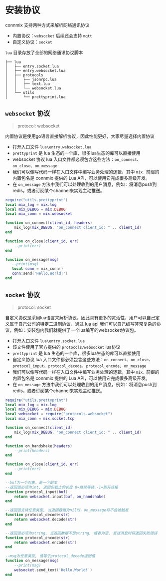 # 安装协议

connmix 支持两种方式来解析网络通讯协议

- 内置协议：`websocket` 后续还会支持 `mqtt`
- 自定义协议：`socket`

`lua` 目录存放了全部的网络通讯协议脚本

```
├── lua
│   ├── entry.socket.lua
│   ├── entry.websocket.lua
│   ├── protocols
│   │   ├── jsonrpc.lua
│   │   ├── text.lua
│   │   └── websocket.lua
│   └── utils
│       └── prettyprint.lua
```

## `websocket` 协议

> protocol: websocket

内置协议是使用go语言直接解析协议，因此性能更好，大家尽量选择内置协议

- 打开入口文件 `lua\entry.websocket.lua`
- `prettyprint` 是 lua 生态的一个库，很多lua生态的库可以直接使用
- websocket 协议 lua 入口文件都必须包含这些方法：`on_connect`、`on_close`、`on_message`
- 我们可以像写代码一样在入口文件中编写业务处理的逻辑，其中 `mix.` 前缀的内置包名是 connmix 提供的 Lua API，可以使用它完成很多高级开发。
- 在 `on_message` 方法中我们可以处理收到的用户消息，例如：将消息push到redis，或者订阅某个channel来实现主动推送。

```lua
require("utils.prettyprint")
local mix_log = mix.log
local mix_DEBUG = mix.DEBUG
local mix_conn = mix.websocket

function on_connect(client_id, headers)
    mix_log(mix_DEBUG, "on_connect client_id: " .. client_id)
end

function on_close(client_id, err)
    --print(err)
end

function on_message(msg)
   --print(msg)
   local conn = mix_conn()
   conn:send('Hello,World!')
end
```

## `socket` 协议

> protocol: socket

自定义协议是采用lua语言来解析协议，因此具有更多的灵活性，用户可以自己定义属于自己公司的特定二进制协议，通过 lua api 我们可以自己编写非常复杂的协议，例如：安装包内我们就提供了一个lua编写的websocket协议包。

- 打开入口文件 `lua\entry.socket.lua`
- 该文件使用了官方提供的 `protocols/websocket` lua协议
- `prettyprint` 是 lua 生态的一个库，很多lua生态的库可以直接使用
- 自定义协议 lua 入口文件都必须包含这些方法：`on_connect`、`on_close`、`protocol_input`、`protocol_decode`、`protocol_encode`、`on_message`
- 我们可以像写代码一样在入口文件中编写业务处理的逻辑，其中 `mix.` 前缀的内置包名是 connmix 提供的 Lua API，可以使用它完成很多高级开发。
- 在 `on_message` 方法中我们可以处理收到的用户消息，例如：将消息push到redis，或者订阅某个channel来实现主动推送。

```lua
require("utils.prettyprint")
local mix_log = mix.log
local mix_DEBUG = mix.DEBUG
local websocket = require("protocols.websocket")
local mix_conn = mix.socket.tcp

function on_connect(client_id)
    mix_log(mix_DEBUG, "on_connect client_id: " .. client_id)
end

function on_handshake(headers)
    --print(headers)
end

function on_close(client_id, err)
    --print(err)
end

--buf为一个对象，是一个副本
--返回值必须为int, 返回包截止的长度 0=继续等待,-1=断开连接
function protocol_input(buf)
    return websocket.input(buf, on_handshake)
end

--返回值支持任意类型, 当返回数据为nil时，on_message将不会被触发
function protocol_decode(str)
    return websocket.decode(str)
end

--返回值必须为string, 当返回数据不是string, 或者为空, 发送消息时将返回失败错误
function protocol_encode(str)
    return websocket.encode(str)
end

--msg为任意类型, 值等于protocol_decode返回值
function on_message(msg)
    --print(msg)
    websocket.send_text('Hello,World!')
end
```
